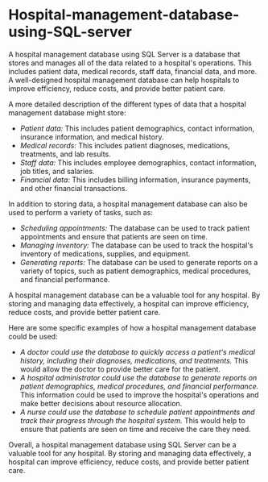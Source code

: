 # Hospital-management-database-using-SQL-server

A hospital management database using SQL Server is a database that stores and manages all of the data related to a hospital's operations. This includes patient data, medical records, staff data, financial data, and more. A well-designed hospital management database can help hospitals to improve efficiency, reduce costs, and provide better patient care.

A more detailed description of the different types of data that a hospital management database might store:

* *Patient data:* This includes patient demographics, contact information, insurance information, and medical history.
* *Medical records:* This includes patient diagnoses, medications, treatments, and lab results.
* *Staff data:* This includes employee demographics, contact information, job titles, and salaries.
* *Financial data:* This includes billing information, insurance payments, and other financial transactions.

In addition to storing data, a hospital management database can also be used to perform a variety of tasks, such as:

* *Scheduling appointments:* The database can be used to track patient appointments and ensure that patients are seen on time.
* *Managing inventory:* The database can be used to track the hospital's inventory of medications, supplies, and equipment.
* *Generating reports:* The database can be used to generate reports on a variety of topics, such as patient demographics, medical procedures, and financial performance.

A hospital management database can be a valuable tool for any hospital. By storing and managing data effectively, a hospital can improve efficiency, reduce costs, and provide better patient care.

Here are some specific examples of how a hospital management database could be used:

* *A doctor could use the database to quickly access a patient's medical history, including their diagnoses, medications, and treatments.* This would allow the doctor to provide better care for the patient.
* *A hospital administrator could use the database to generate reports on patient demographics, medical procedures, and financial performance.* This information could be used to improve the hospital's operations and make better decisions about resource allocation.
* *A nurse could use the database to schedule patient appointments and track their progress through the hospital system.* This would help to ensure that patients are seen on time and receive the care they need.

Overall, a hospital management database using SQL Server can be a valuable tool for any hospital. By storing and managing data effectively, a hospital can improve efficiency, reduce costs, and provide better patient care.
